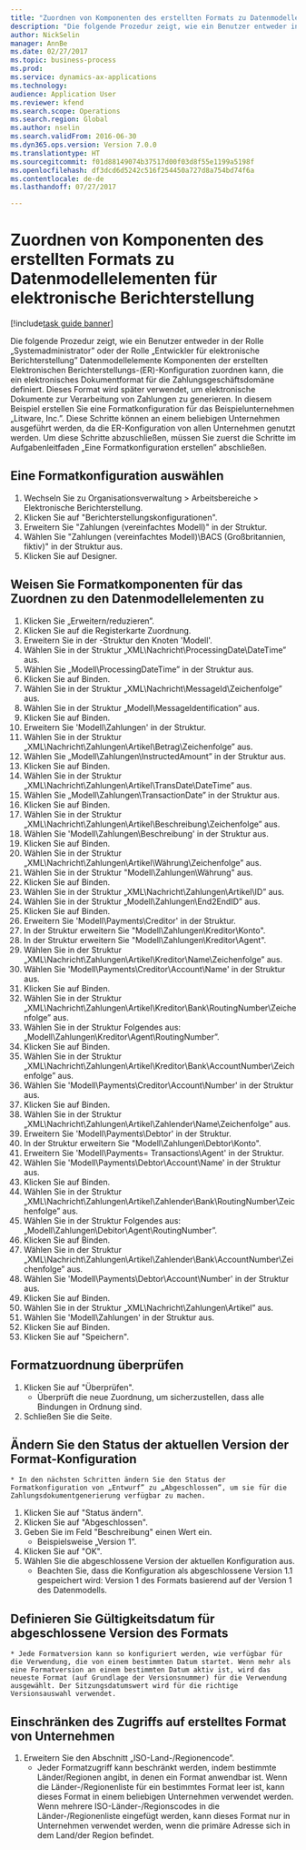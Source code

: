 ```yaml
--- 
title: "Zuordnen von Komponenten des erstellten Formats zu Datenmodellelementen für elektronische Berichterstellung"
description: "Die folgende Prozedur zeigt, wie ein Benutzer entweder in der Rolle „Systemadministrator” oder der Rolle „Entwickler für elektronische Berichterstellung” Datenmodellelemente Komponenten der erstellten Elektronischen Berichterstellungs-(ER)-Konfiguration zuordnen kann, die ein elektronisches Dokumentformat für die Zahlungsgeschäftsdomäne definiert."
author: NickSelin
manager: AnnBe
ms.date: 02/27/2017
ms.topic: business-process
ms.prod: 
ms.service: dynamics-ax-applications
ms.technology: 
audience: Application User
ms.reviewer: kfend
ms.search.scope: Operations
ms.search.region: Global
ms.author: nselin
ms.search.validFrom: 2016-06-30
ms.dyn365.ops.version: Version 7.0.0
ms.translationtype: HT
ms.sourcegitcommit: f01d88149074b37517d00f03d8f55e1199a5198f
ms.openlocfilehash: df3dcd6d5242c516f254450a727d8a754bd74f6a
ms.contentlocale: de-de
ms.lasthandoff: 07/27/2017

---
```

# <a name="map-components-of-the-created-format-to-data-model-elements-for-electronic-reporting-er"></a>Zuordnen von Komponenten des erstellten Formats zu Datenmodellelementen für elektronische Berichterstellung

[!include[task guide banner](../../includes/task-guide-banner.md)]

Die folgende Prozedur zeigt, wie ein Benutzer entweder in der Rolle „Systemadministrator” oder der Rolle „Entwickler für elektronische Berichterstellung” Datenmodellelemente Komponenten der erstellten Elektronischen Berichterstellungs-(ER)-Konfiguration zuordnen kann, die ein elektronisches Dokumentformat für die Zahlungsgeschäftsdomäne definiert. Dieses Format wird später verwendet, um elektronische Dokumente zur Verarbeitung von Zahlungen zu generieren. In diesem Beispiel erstellen Sie eine Formatkonfiguration für das Beispielunternehmen „Litware, Inc.”. Diese Schritte können an einem beliebigen Unternehmen ausgeführt werden, da die ER-Konfiguration von allen Unternehmen genutzt werden. Um diese Schritte abzuschließen, müssen Sie zuerst die Schritte im Aufgabenleitfaden „Eine Formatkonfiguration erstellen” abschließen.


## <a name="select-a-format-configuration"></a>Eine Formatkonfiguration auswählen
1. Wechseln Sie zu Organisationsverwaltung > Arbeitsbereiche > Elektronische Berichterstellung.
2. Klicken Sie auf "Berichterstellungskonfigurationen".
3. Erweitern Sie "Zahlungen (vereinfachtes Modell)" in der Struktur.
4. Wählen Sie "Zahlungen (vereinfachtes Modell)\BACS (Großbritannien, fiktiv)" in der Struktur aus.
5. Klicken Sie auf Designer.

## <a name="map-format-components-to-data-model-elements"></a>Weisen Sie Formatkomponenten für das Zuordnen zu den Datenmodellelementen zu
1. Klicken Sie „Erweitern/reduzieren”.
2. Klicken Sie auf die Registerkarte Zuordnung.
3. Erweitern Sie in der -Struktur den Knoten 'Modell'.
4. Wählen Sie in der Struktur „XML\Nachricht\ProcessingDate\DateTime” aus.
5. Wählen Sie „Modell\ProcessingDateTime” in der Struktur aus.
6. Klicken Sie auf Binden.
7. Wählen Sie in der Struktur „XML\Nachricht\MessageId\Zeichenfolge” aus.
8. Wählen Sie in der Struktur „Modell\MessageIdentification” aus.
9. Klicken Sie auf Binden.
10. Erweitern Sie 'Modell\Zahlungen' in der Struktur.
11. Wählen Sie in der Struktur „XML\Nachricht\Zahlungen\Artikel\Betrag\Zeichenfolge” aus.
12. Wählen Sie „Modell\Zahlungen\InstructedAmount” in der Struktur aus.
13. Klicken Sie auf Binden.
14. Wählen Sie in der Struktur „XML\Nachricht\Zahlungen\Artikel\TransDate\DateTime” aus.
15. Wählen Sie „Modell\Zahlungen\TransactionDate” in der Struktur aus.
16. Klicken Sie auf Binden.
17. Wählen Sie in der Struktur „XML\Nachricht\Zahlungen\Artikel\Beschreibung\Zeichenfolge” aus.
18. Wählen Sie 'Modell\Zahlungen\Beschreibung' in der Struktur aus.
19. Klicken Sie auf Binden.
20. Wählen Sie in der Struktur „XML\Nachricht\Zahlungen\Artikel\Währung\Zeichenfolge” aus.
21. Wählen Sie in der Struktur "Modell\Zahlungen\Währung" aus.
22. Klicken Sie auf Binden.
23. Wählen Sie in der Struktur „XML\Nachricht\Zahlungen\Artikel\ID” aus.
24. Wählen Sie in der Struktur „Modell\Zahlungen\End2EndID” aus.
25. Klicken Sie auf Binden.
26. Erweitern Sie 'Modell\Payments\Creditor' in der Struktur.
27. In der Struktur erweitern Sie "Modell\Zahlungen\Kreditor\Konto".
28. In der Struktur erweitern Sie "Modell\Zahlungen\Kreditor\Agent".
29. Wählen Sie in der Struktur „XML\Nachricht\Zahlungen\Artikel\Kreditor\Name\Zeichenfolge” aus.
30. Wählen Sie 'Modell\Payments\Creditor\Account\Name' in der Struktur aus.
31. Klicken Sie auf Binden.
32. Wählen Sie in der Struktur „XML\Nachricht\Zahlungen\Artikel\Kreditor\Bank\RoutingNumber\Zeichenfolge” aus.
33. Wählen Sie in der Struktur Folgendes aus: „Modell\Zahlungen\Kreditor\Agent\RoutingNumber”.
34. Klicken Sie auf Binden.
35. Wählen Sie in der Struktur „XML\Nachricht\Zahlungen\Artikel\Kreditor\Bank\AccountNumber\Zeichenfolge” aus.
36. Wählen Sie 'Modell\Payments\Creditor\Account\Number' in der Struktur aus.
37. Klicken Sie auf Binden.
38. Wählen Sie in der Struktur „XML\Nachricht\Zahlungen\Artikel\Zahlender\Name\Zeichenfolge” aus.
39. Erweitern Sie 'Modell\Payments\Debtor' in der Struktur.
40. In der Struktur erweitern Sie "Modell\Zahlungen\Debtor\Konto".
41. Erweitern Sie 'Modell\Payments= Transactions\Agent' in der Struktur.
42. Wählen Sie 'Modell\Payments\Debtor\Account\Name' in der Struktur aus.
43. Klicken Sie auf Binden.
44. Wählen Sie in der Struktur „XML\Nachricht\Zahlungen\Artikel\Zahlender\Bank\RoutingNumber\Zeichenfolge” aus.
45. Wählen Sie in der Struktur Folgendes aus: „Modell\Zahlungen\Debitor\Agent\RoutingNumber”.
46. Klicken Sie auf Binden.
47. Wählen Sie in der Struktur „XML\Nachricht\Zahlungen\Artikel\Zahlender\Bank\AccountNumber\Zeichenfolge” aus.
48. Wählen Sie 'Modell\Payments\Debtor\Account\Number' in der Struktur aus.
49. Klicken Sie auf Binden.
50. Wählen Sie in der Struktur „XML\Nachricht\Zahlungen\Artikel” aus.
51. Wählen Sie 'Modell\Zahlungen' in der Struktur aus.
52. Klicken Sie auf Binden.
53. Klicken Sie auf "Speichern".

## <a name="validate-format-mapping"></a>Formatzuordnung überprüfen
1. Klicken Sie auf "Überprüfen".
    * Überprüft die neue Zuordnung, um sicherzustellen, dass alle Bindungen in Ordnung sind.  
2. Schließen Sie die Seite.

## <a name="change-status-of-the-current-version-of-format-configuration"></a>Ändern Sie den Status der aktuellen Version der Format-Konfiguration
    * In den nächsten Schritten ändern Sie den Status der Formatkonfiguration von „Entwurf” zu „Abgeschlossen”, um sie für die Zahlungsdokumentgenerierung verfügbar zu machen.  
1. Klicken Sie auf "Status ändern".
2. Klicken Sie auf "Abgeschlossen".
3. Geben Sie im Feld "Beschreibung" einen Wert ein.
    * Beispielsweise „Version 1”.  
4. Klicken Sie auf "OK".
5. Wählen Sie die abgeschlossene Version der aktuellen Konfiguration aus.
    * Beachten Sie, dass die Konfiguration als abgeschlossene Version 1.1 gespeichert wird: Version 1 des Formats basierend auf der Version 1 des Datenmodells.  

## <a name="define-effective-date-for-completed-version-of-format"></a>Definieren Sie Gültigkeitsdatum für abgeschlossene Version des Formats
    * Jede Formatversion kann so konfiguriert werden, wie verfügbar für die Verwendung, die von einem bestimmten Datum startet. Wenn mehr als eine Formatversion an einem bestimmten Datum aktiv ist, wird das neueste Format (auf Grundlage der Versionsnummer) für die Verwendung ausgewählt. Der Sitzungsdatumswert wird für die richtige Versionsauswahl verwendet.  

## <a name="restrict-access-to-created-format-from-companies"></a>Einschränken des Zugriffs auf erstelltes Format von Unternehmen
1. Erweitern Sie den Abschnitt „ISO-Land-/Regionencode”.
    * Jeder Formatzugriff kann beschränkt werden, indem bestimmte Länder/Regionen angibt, in denen ein Format anwendbar ist. Wenn die Länder-/Regionenliste für ein bestimmtes Format leer ist, kann dieses Format in einem beliebigen Unternehmen verwendet werden. Wenn mehrere ISO-Länder-/Regionscodes in die Länder-/Regionenliste eingefügt werden, kann dieses Format nur in Unternehmen verwendet werden, wenn die primäre Adresse sich in dem Land/der Region befindet.  


